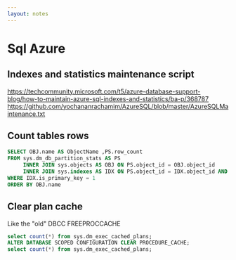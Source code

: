 ```yaml
---
layout: notes
---
```

# Sql Azure
## Indexes and statistics maintenance script

https://techcommunity.microsoft.com/t5/azure-database-support-blog/how-to-maintain-azure-sql-indexes-and-statistics/ba-p/368787  
https://github.com/yochananrachamim/AzureSQL/blob/master/AzureSQLMaintenance.txt  

## Count tables rows

```sql
SELECT OBJ.name AS ObjectName ,PS.row_count
FROM sys.dm_db_partition_stats AS PS
     INNER JOIN sys.objects AS OBJ ON PS.object_id = OBJ.object_id
     INNER JOIN sys.indexes AS IDX ON PS.object_id = IDX.object_id AND PS.index_id = IDX.index_id
WHERE IDX.is_primary_key = 1
ORDER BY OBJ.name
```

## Clear plan cache
Like the "old" DBCC FREEPROCCACHE

```sql
select count(*) from sys.dm_exec_cached_plans;
ALTER DATABASE SCOPED CONFIGURATION CLEAR PROCEDURE_CACHE;
select count(*) from sys.dm_exec_cached_plans;
```
